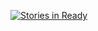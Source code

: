 ﻿[![Stories in Ready](https://badge.waffle.io/TheUnnamedOrganisation/RocketBot.svg?label=ready&title=Ready)](http://waffle.io/TheUnnamedOrganisation/RocketBot)
